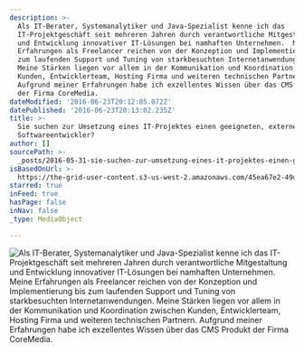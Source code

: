 ```yaml
---
description: >-
  Als IT-Berater, Systemanalytiker und Java-Spezialist kenne ich das
  IT-Projektgeschäft seit mehreren Jahren durch verantwortliche Mitgestaltung
  und Entwicklung innovativer IT-Lösungen bei namhaften Unternehmen.  Meine
  Erfahrungen als Freelancer reichen von der Konzeption und Implementierung bis
  zum laufenden Support und Tuning von starkbesuchten Internetanwendungen. 
  Meine Stärken liegen vor allem in der Kommunikation und Koordination zwischen
  Kunden, Entwicklerteam, Hosting Firma und weiteren technischen Partnern.
  Aufgrund meiner Erfahrungen habe ich exzellentes Wissen über das CMS Produkt
  der Firma CoreMedia.
dateModified: '2016-06-23T20:12:05.072Z'
datePublished: '2016-06-23T20:13:02.235Z'
title: >-
  Sie suchen zur Umsetzung eines IT-Projektes einen geeigneten, externen
  Softwareentwickler?
author: []
sourcePath: >-
  _posts/2016-05-31-sie-suchen-zur-umsetzung-eines-it-projektes-einen-geeigneten.md
isBasedOnUrl: >-
  https://the-grid-user-content.s3-us-west-2.amazonaws.com/45ea67e2-49dc-430f-b85b-51e4435134d0.jpg
starred: true
inFeed: true
hasPage: false
inNav: false
_type: MediaObject

---
```

![Als IT-Berater, Systemanalytiker und Java-Spezialist kenne ich das IT-Projektgeschäft seit mehreren Jahren durch verantwortliche Mitgestaltung und Entwicklung innovativer IT-Lösungen bei namhaften Unternehmen. Meine Erfahrungen als Freelancer reichen von der Konzeption und Implementierung bis zum laufenden Support und Tuning von starkbesuchten Internetanwendungen. Meine Stärken liegen vor allem in der Kommunikation und Koordination zwischen Kunden, Entwicklerteam, Hosting Firma und weiteren technischen Partnern. Aufgrund meiner Erfahrungen habe ich exzellentes Wissen über das CMS Produkt der Firma CoreMedia.](https://the-grid-user-content.s3-us-west-2.amazonaws.com/45ea67e2-49dc-430f-b85b-51e4435134d0.jpg)